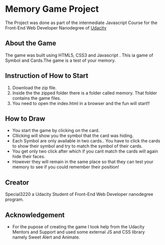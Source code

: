 # Memory Game Project

The Project was done as part of the intermediate Javascript Course for the Front-End Web Developer Nanodegree of [Udacity](http://udacity.com)



## About the Game

The game was built using HTML5, CSS3 and Javascript . This ia game of Symbol and Cards.The game is a test of your memory.

## Instruction of How to Start

1. Download the zip file.
2. Inside the the zipped folder there is a folder called memory. That folder contains the game files.
3. You need to open the index.html in a browser and the fun will start!!


## How to Draw

* You start the game by clicking on the card.
* Cllicking will show you the symbol that the card was hiding.
* Each Symbol are only available in two cards.. You have to click the cards to show their symbol and try to match the symbol of their cards.
* You get only two click after which if you cant match the cards will again hide their faces.
* However they will remain in the same place so that they can test your memory to see if you could remember their position!



## Creator

Special3220 a Udacity Student of Front-End Web Developer nanodegree program.

## Acknowledgement

* For the pupose of creating the game I took help from the Udacity Mentors and Support and used some external JS and CSS library namely Sweet Alert and Animate.



